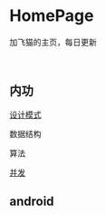 # HomePage
加飞猫的主页，每日更新

<br/>

## 内功

[设计模式](https://github.com/PlusFlyCat/HomePage/blob/main/docs/Design-Pattern.md)

数据结构

算法

[并发](https://github.com/PlusFlyCat/HomePage/blob/main/docs/High-Concurrency.md)

## android

